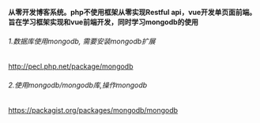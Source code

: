 #### 从零开发博客系统。php不使用框架从零实现Restful api，vue开发单页面前端。旨在学习框架实现和vue前端开发，同时学习mongodb的使用
###### 1.数据库使用mongodb, 需要安装mongodb扩展
http://pecl.php.net/package/mongodb

###### 2.使用mongodb/mongodb库,操作mongodb
https://packagist.org/packages/mongodb/mongodb
